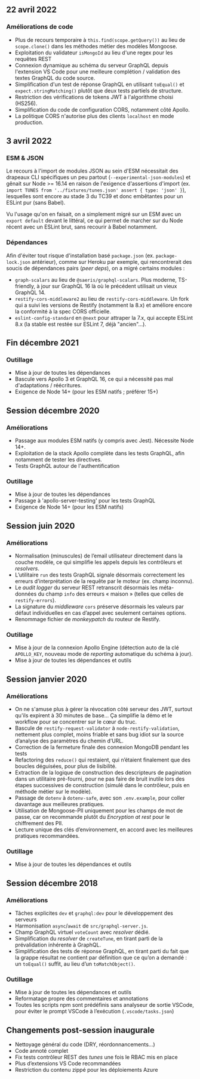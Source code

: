 ## 22 avril 2022

### Améliorations de code

- Plus de recours temporaire à `this.find(scope.getQuery())` au lieu de `scope.clone()` dans les méthodes métier des modèles Mongoose.
- Exploitation du validateur `isMongoId` au lieu d'une regex pour les requêtes REST
- Connexion dynamique au schéma du serveur GraphQL depuis l'extension VS Code pour une meilleure complétion / validation des textes GraphQL du code source.
- Simplification d'un test de réponse GraphQL en utilisant `toEqual()` et `expect.stringMatching()` plutôt que deux tests partiels de structure.
- Restriction des vérifications de tokens JWT à l'algorithme choisi (HS256).
- Simplification du code de configuration CORS, notamment côté Apollo.
- La politique CORS n'autorise plus des clients `localhost` en mode production.

## 3 avril 2022

### ESM & JSON

Le recours à l'import de modules JSON au sein d'ESM nécessitait des drapeaux CLI spécifiques un peu partout (`--experimental-json-modules`) et gênait sur Node >= 16.14 en raison de l'exigence d'assertions d'import (ex. `import TUNES from '../fixtures/tunes.json' assert { type: 'json' }`), lesquelles sont encore au stade 3 du TC39 et donc embêtantes pour un ESLint pur (sans Babel).

Vu l'usage qu'on en faisait, on a simplement migré sur un ESM avec un `export default` devant le littéral, ce qui permet de marcher sur du Node récent avec un ESLint brut, sans recourir à Babel notamment.

### Dépendances

Afin d'éviter tout risque d'installation basé `package.json` (ex. `package-lock.json` antérieur), comme sur Heroku par exemple, qui rencontrerait des soucis de dépendances pairs (_peer deps_), on a migré certains modules :

- `graph-scalars` au lieu de `@saeris/graphql-scalars`. Plus moderne, TS-friendly, à jour sur GraphQL 16 là où le précédent utilisait un vieux GraphQL 14.
- `restify-cors-middleware2` au lieu de `restify-cors-middleware`. Un fork qui a suivi les versions de Restify (notamment la 8.x) et améliore encore la conformité à la spec CORS officielle.
- `eslint-config-standard` en `@next` pour attraper la 7.x, qui accepte ESLint 8.x (la stable est restée sur ESLint 7, déjà "ancien"…).

## Fin décembre 2021

### Outillage

- Mise à jour de toutes les dépendances
- Bascule vers Apollo 3 et GraphQL 16, ce qui a nécessité pas mal d'adaptations / réécritures.
- Exigence de Node 14+ (pour les ESM natifs ; préférer 15+)

## Session décembre 2020

### Améliorations

- Passage aux modules ESM natifs (y compris avec Jest). Nécessite Node 14+.
- Exploitation de la stack Apollo complète dans les tests GraphQL, afin
  notamment de tester les directives.
- Tests GraphQL autour de l'authentification

### Outillage

- Mise à jour de toutes les dépendances
- Passage à 'apollo-server-testing' pour les tests GraphQL
- Exigence de Node 14+ (pour les ESM natifs)

## Session juin 2020

### Améliorations

- Normalisation (minuscules) de l’email utilisateur directement dans la couche
  modèle, ce qui simplifie les appels depuis les contrôleurs et _resolvers_.
- L’utilitaire `run` des tests GraphQL signale désormais correctement les
  erreurs d’interprétation de la requête par le moteur (ex. champ inconnu).
- Le _audit logger_ du serveur REST retranscrit désormais les méta-données du
  champ `info` des erreurs « maison » (telles que celles de `restify-errors`).
- La signature du _middleware_ `cors` préserve désormais les valeurs par défaut
  individuelles en cas d’appel avec seulement certaines options.
- Renommage fichier de _monkeypatch_ du routeur de Restify.

### Outillage

- Mise à jour de la connexion Apollo Engine (détection auto de la clé
  `APOLLO_KEY`, nouveau mode de _reporting_ automatique du schéma à jour).
- Mise à jour de toutes les dépendances et outils

## Session janvier 2020

### Améliorations

- On ne s'amuse plus à gérer la révocation côté serveur des JWT, surtout qu'ils
  expirent à 30 minutes de base… Ça simplifie la démo et le workflow pour se
  concentrer sur le cœur du truc.
- Bascule de `restify-request-validator` à `node-restify-validation`, nettement
  plus complet, moins friable et sans bug idiot sur la source d’analyse des
  paramètres du chemin d’URL.
- Correction de la fermeture finale des connexion MongoDB pendant les tests
- Refactoring des `reduce()` qui restaient, qui n’étaient finalement que des
  boucles déguisées, pour plus de lisibilité.
- Extraction de la logique de construction des descripteurs de pagination dans
  un utilitaire pré-fourni, pour ne pas faire de bruit inutile lors des étapes
  successives de construction (simulé dans le contrôleur, puis en méthode métier
  sur le modèle).
- Passage de `dotenv` à `dotenv-safe`, avec son `.env.example`, pour coller
  davantage aux meilleures pratiques.
- Utilisation de Mongoose-PII uniquement pour les champs de mot de passe, car on
  recommande plutôt du _Encryption at rest_ pour le chiffrement des PII.
- Lecture unique des clés d’environnement, en accord avec les meilleures
  pratiques recommandées.

### Outillage

- Mise à jour de toutes les dépendances et outils

## Session décembre 2018

### Améliorations

- Tâches explicites `dev` et `graphql:dev` pour le développement des serveurs
- Harmonisation `async`/`await` de `src/graphql-server.js`.
- Champ GraphQL virtuel `voteCount` avec _resolver_ dédié.
- Simplification du _resolver_ de `createTune`, en tirant parti de la
  prévalidation inhérente à GraphQL.
- Simplification des tests de réponse GraphQL, en tirant parti du fait que la
  grappe résultat ne contient par définition que ce qu’on a demandé : un
  `toEqual()` suffit, au lieu d’un `toMatchObject()`.

### Outillage

- Mise à jour de toutes les dépendances et outils
- Reformatage propre des commentaires et annotations
- Toutes les scripts npm sont prédéfinis sans analyseur de sortie VSCode, pour
  éviter le prompt VSCode à l’exécution (`.vscode/tasks.json`)

## Changements post-session inaugurale

- Nettoyage général du code (DRY, réordonnancements…)
- Code annoté complet
- Fix tests contrôleur REST des _tunes_ une fois le RBAC mis en place
- Plus d’extensions VS Code recommandées
- Restriction du contenu zippé pour les déploiements Azure
